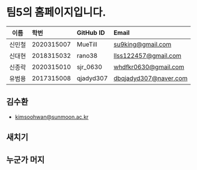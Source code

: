 

# 팀5의 홈페이지입니다.

| 이름 | 학번 | GitHub ID | Email |
|:---:|:---|:---|:---|
| 신민철 | 2020315007 | MueTill | su9king@gmail.com |
| 신대현 | 2018315032 | rano38 | llss122457@gmail.com |
| 신종락 | 2020315010 | sjr_0630 | whdfkr0630@gmail.com |
| 유범용 | 2017315008 | qjadyd307 | dbqjadyd307@naver.com |

## 김수환
- kimsoohwan@sunmoon.ac.kr

## 새치기

## 누군가 머지
